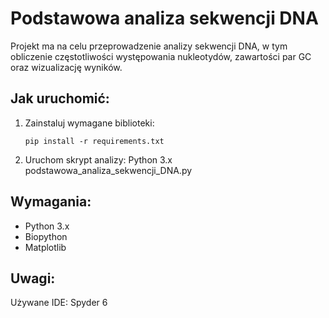 # Podstawowa analiza sekwencji DNA

Projekt ma na celu przeprowadzenie analizy sekwencji DNA, w tym obliczenie częstotliwości występowania nukleotydów, zawartości par GC oraz wizualizację wyników.

## Jak uruchomić:

1. Zainstaluj wymagane biblioteki:
   ```
   pip install -r requirements.txt
   ```

3. Uruchom skrypt analizy:
   Python 3.x
   podstawowa_analiza_sekwencji_DNA.py


## Wymagania:

- Python 3.x
- Biopython
- Matplotlib


## Uwagi:
Używane IDE: Spyder 6
